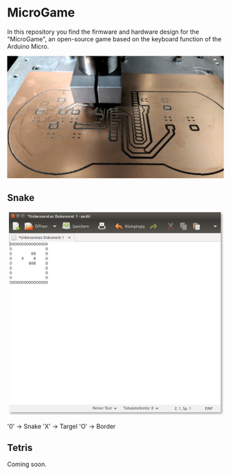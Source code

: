 MicroGame
=========
In this repository you find the firmware and hardware design for the
"MicroGame", an open-source game based on the keyboard function of the Arduino Micro.

<img src="pictures/pad_mill.jpg" alt="Mill">

Snake
-----

<img src="pictures/snake_gedit.png" alt="Snake">

'0' -> Snake
'X' -> Targel
'O' -> Border

Tetris
------
Coming soon.

